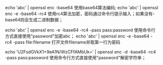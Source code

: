 echo 'abc' | openssl enc -base64	使用base64算法编码;
echo 'abc' | openssl enc -e -base64 -rc4 	使用rc4算法加密，密码通过命令行提示输入；如果没有-base64则会生成二进制数据；

echo 'abc' | openssl enc -e -base64 -rc4 -pass pass:password	使用命令行方式直接使用"password"加密abc；
echo 'abc' | openssl enc -e -base64 -rc4 -pass file:filename	打开文件filename并取第一行为密码

echo 'U2FsdGVkX1+9eA1N/WzCFfAMbUk=' | openssl enc -d -base64 -rc4 -pass pass:password	使用命令行方式直接使用"password"解密字符串；